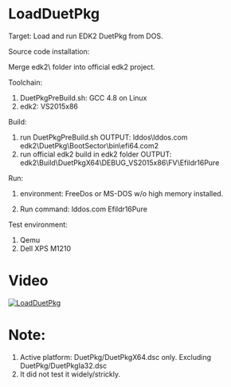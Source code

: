 # LoadDuetPkg

Target:
  Load and run EDK2 DuetPkg from DOS.

Source code installation:

  Merge edk2\ folder into official edk2 project.

Toolchain:
  1. DuetPkgPreBuild.sh:
      GCC 4.8 on Linux
  2. edk2:
      VS2015x86

Build:
  1. run DuetPkgPreBuild.sh
      OUTPUT: lddos\lddos.com
              edk2\DuetPkg\BootSector\bin\efi64.com2
  2. run official edk2 build in edk2 folder
      OUTPUT: edk2\Build\DuetPkgX64\DEBUG_VS2015x86\FV\Efildr16Pure

Run:
  1. environment:
      FreeDos or MS-DOS w/o high memory installed.

  2. Run command:
      lddos.com Efildr16Pure

Test environment:
  1. Qemu
  2. Dell XPS M1210

# Video
[![LoadDuetPkg](http://img.youtube.com/vi/Cq7fEUFwsYI/0.jpg)](http://www.youtube.com/watch?v=Cq7fEUFwsYI "LoadDuetPkg")

# Note:
  1. Active platform: DuetPkg/DuetPkgX64.dsc only. Excluding DuetPkg/DuetPkgIa32.dsc
  2. It did not test it widely/strickly.

